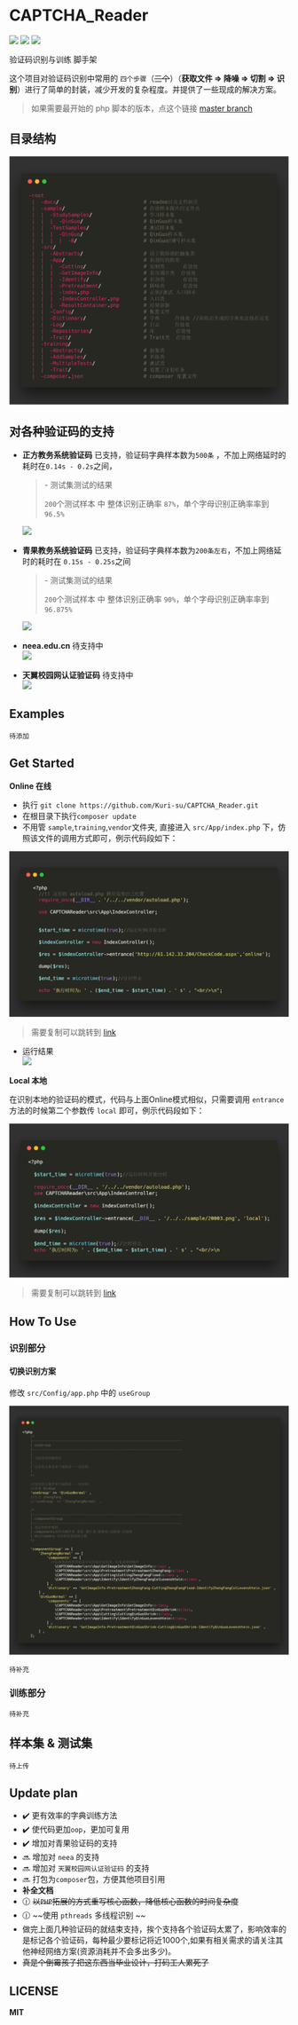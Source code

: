 # CAPTCHA_Reader

![](https://img.shields.io/packagist/l/doctrine/orm.svg?longCache=true&style=flat-square)
![](https://img.shields.io/badge/php-~7.0.0-green.svg?longCache=true&style=flat-square)
![](https://img.shields.io/badge/Composer-MUST！-red.svg?longCache=true&style=flat-square)

验证码识别与训练 脚手架

这个项目对验证码识别中常用的 `四个步骤`（~~三个~~）（**获取文件 => 降噪 => 切割 => 识别**）进行了简单的封装，减少开发的复杂程度。并提供了一些现成的解决方案。

> 如果需要最开始的 php 脚本的版本，点这个链接 [master branch](https://github.com/Kuri-su/CAPTCHA_Reader/tree/master)

## 目录结构

![](docs/img/directory.png)

## 对各种验证码的支持

* **正方教务系统验证码** 已支持，验证码字典样本数为`500条` ，不加上网络延时的耗时在`0.14s - 0.2s`之间，

  > \-
  > 测试集测试的结果
  >
  > `200`个测试样本 中 整体识别正确率 `87%`，单个字母识别正确率率到 `96.5%`

  ![](docs/sample/zhengfang.png)

* **青果教务系统验证码** 已支持，验证码字典样本数为`200条左右`，不加上网络延时的耗时在 `0.15s - 0.25s`之间

  > \-
  > 测试集测试的结果
  >
  > `200`个测试样本 中 整体识别正确率 `90%`，单个字母识别正确率率到 `96.875%`

  ![](docs/sample/qinguo.png)

* **neea.edu.cn** 待支持中  
  ![](docs/sample/neea.png)

* **天翼校园网认证验证码** 待支持中  
  ![](docs/sample/tianyi.png)


## Examples

`待添加`

## Get Started

**Online 在线**

* 执行 `git clone https://github.com/Kuri-su/CAPTCHA_Reader.git`
* 在根目录下执行`composer update`
* 不用管 `sample`,`training`,`vendor`文件夹, 直接进入 `src/App/index.php` 下，仿照该文件的调用方式即可，例示代码段如下：

![](docs/img/onlineCode.png)

> 需要复制可以跳转到 [link](explore.md)


* 运行结果  
![](docs/runRes.png)

**Local 本地**

在识别本地的验证码的模式，代码与上面Online模式相似，只需要调用 `entrance`方法的时候第二个参数传 `local` 即可，例示代码段如下：

![](docs/img/localCode.png)

> 需要复制可以跳转到 [link](explore.md)

## How To Use

### 识别部分

#### 切换识别方案

修改 `src/Config/app.php` 中的 `useGroup`

![](docs/img/config.png)

`待补充`

### 训练部分

`待补充`

## 样本集 & 测试集

`待上传`

## Update plan

* :heavy_check_mark: 更有效率的字典训练方法
* :heavy_check_mark: 使代码更加`oop`，更加可复用
* :heavy_check_mark: 增加对青果验证码的支持
* :soon: 增加对 `neea` 的支持
* :soon: 增加对 `天翼校园网认证验证码` 的支持
* :soon: 打包为`composer`包，方便其他项目引用
* **补全文档**
* :clock1230: ~~以`PHP`拓展的方式重写核心函数，降低核心函数的时间复杂度~~
* :clock1230: ~~使用 `pthreads` 多线程识别 ~~
* 做完上面几种验证码的就结束支持，挨个支持各个验证码太累了，影响效率的是标记各个验证码，每种最少要标记将近1000个,如果有相关需求的请关注其他神经网络方案(资源消耗并不会多出多少)。
* ~~真是个倒霉孩子把这东西当毕业设计，打码工人累死了~~

## LICENSE

**MIT**

